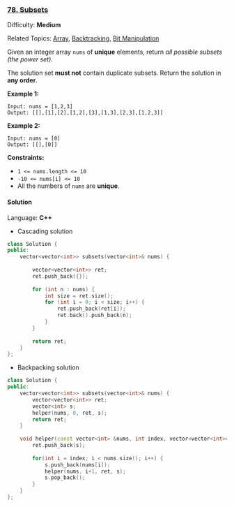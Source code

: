 ### [78\. Subsets](https://leetcode.com/problems/subsets/)

Difficulty: **Medium**

Related Topics: [Array](https://leetcode.com/tag/array/), [Backtracking](https://leetcode.com/tag/backtracking/), [Bit Manipulation](https://leetcode.com/tag/bit-manipulation/)


Given an integer array `nums` of **unique** elements, return _all possible subsets (the power set)_.

The solution set **must not** contain duplicate subsets. Return the solution in **any order**.

**Example 1:**

```
Input: nums = [1,2,3]
Output: [[],[1],[2],[1,2],[3],[1,3],[2,3],[1,2,3]]
```

**Example 2:**

```
Input: nums = [0]
Output: [[],[0]]
```

**Constraints:**

*   `1 <= nums.length <= 10`
*   `-10 <= nums[i] <= 10`
*   All the numbers of `nums` are **unique**.


#### Solution

Language: **C++**

* Cascading solution

```c++
class Solution {
public:
    vector<vector<int>> subsets(vector<int>& nums) {
        
        vector<vector<int>> ret;
        ret.push_back({});
        
        for (int n : nums) {
            int size = ret.size();
            for (int i = 0; i < size; i++) {
                ret.push_back(ret[i]);
                ret.back().push_back(n);
            }
        }
        
        return ret;
    }
};
```

* Backpacking solution

```c++
class Solution {
public:
    vector<vector<int>> subsets(vector<int>& nums) {
        vector<vector<int>> ret;
        vector<int> s;
        helper(nums, 0, ret, s);
        return ret;
    }
    
    void helper(const vector<int> &nums, int index, vector<vector<int>> &ret, vector<int> &s) {
        ret.push_back(s);
        
        for(int i = index; i < nums.size(); i++) {
            s.push_back(nums[i]);
            helper(nums, i+1, ret, s);
            s.pop_back();
        }
    }
};
```